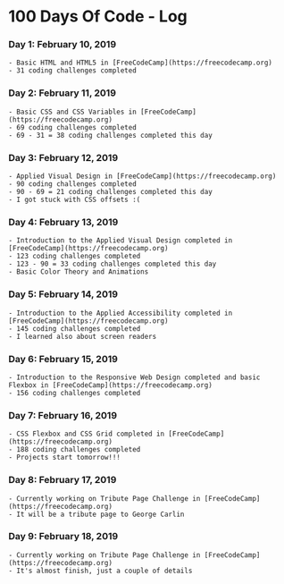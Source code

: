 # 100 Days Of Code - Log

### Day 1: February 10, 2019
	
	- Basic HTML and HTML5 in [FreeCodeCamp](https://freecodecamp.org)
	- 31 coding challenges completed

### Day 2: February 11, 2019
	
	- Basic CSS and CSS Variables in [FreeCodeCamp](https://freecodecamp.org)
	- 69 coding challenges completed
	- 69 - 31 = 38 coding challenges completed this day

### Day 3: February 12, 2019
	
	- Applied Visual Design in [FreeCodeCamp](https://freecodecamp.org)
	- 90 coding challenges completed
	- 90 - 69 = 21 coding challenges completed this day
	- I got stuck with CSS offsets :(

### Day 4: February 13, 2019
	
	- Introduction to the Applied Visual Design completed in [FreeCodeCamp](https://freecodecamp.org)
	- 123 coding challenges completed
	- 123 - 90 = 33 coding challenges completed this day
	- Basic Color Theory and Animations 

### Day 5: February 14, 2019
	
	- Introduction to the Applied Accessibility completed in [FreeCodeCamp](https://freecodecamp.org)
	- 145 coding challenges completed
	- I learned also about screen readers

### Day 6: February 15, 2019
	
	- Introduction to the Responsive Web Design completed and basic Flexbox in [FreeCodeCamp](https://freecodecamp.org)
	- 156 coding challenges completed

### Day 7: February 16, 2019
	
	- CSS Flexbox and CSS Grid completed in [FreeCodeCamp](https://freecodecamp.org)
	- 188 coding challenges completed
	- Projects start tomorrow!!!

### Day 8: February 17, 2019
	
	- Currently working on Tribute Page Challenge in [FreeCodeCamp](https://freecodecamp.org)
	- It will be a tribute page to George Carlin

### Day 9: February 18, 2019
	
	- Currently working on Tribute Page Challenge in [FreeCodeCamp](https://freecodecamp.org)
	- It's almost finish, just a couple of details
